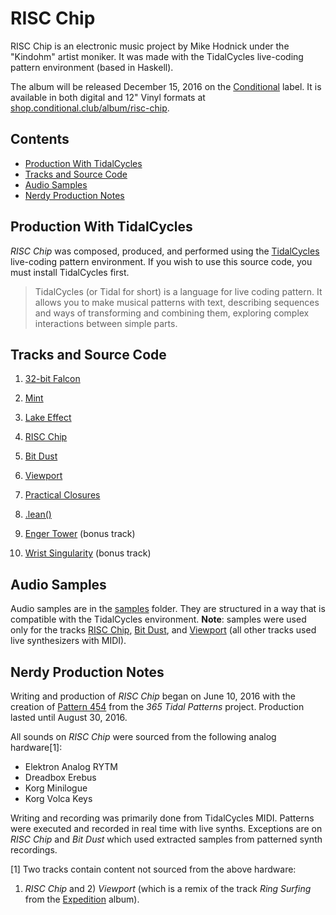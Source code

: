 RISC Chip
=========

RISC Chip is an electronic music project by Mike Hodnick under the "Kindohm" 
artist moniker. It was made with the TidalCycles live-coding pattern environment 
(based in Haskell). 

The album will be released December 15, 2016 on the [Conditional](http://conditional.club) label.
It is available in both digital and 12" Vinyl formats at 
[shop.conditional.club/album/risc-chip](http://shop.conditional.club/album/risc-chip).

## Contents

* [Production With TidalCycles](#tidalcycles)
* [Tracks and Source Code](#tracks)
* [Audio Samples](#samples)
* [Nerdy Production Notes](#notes)

<a name="tidalcycles"></a>
## Production With TidalCycles

_RISC Chip_ was composed, produced, and performed using the [TidalCycles](http://tidalcycles.org)
live-coding pattern environment. If you wish to use this source code, you must install
TidalCycles first.  

> TidalCycles (or Tidal for short) is a language for live coding pattern. It allows you to make 
> musical patterns with text, describing sequences and ways of transforming and combining them, 
> exploring complex interactions between simple parts.


<a name="tracks"></a>
## Tracks and Source Code

1. [32-bit Falcon](https://github.com/kindohm/risc-chip/blob/master/tracks/01.32-bit-Falcon.tidal)

2. [Mint](https://github.com/kindohm/risc-chip/blob/master/tracks/02.Mint.tidal)

3. [Lake Effect](https://github.com/kindohm/risc-chip/blob/master/tracks/03.Lake-Effect.tidal)

4. [RISC Chip](https://github.com/kindohm/risc-chip/blob/master/tracks/04.RISC-Chip.tidal)

5. [Bit Dust](https://github.com/kindohm/risc-chip/blob/master/tracks/05.Bit-Dust.tidal)

6. [Viewport](https://github.com/kindohm/risc-chip/blob/master/tracks/06.Viewport.tidal)

7. [Practical Closures](https://github.com/kindohm/risc-chip/blob/master/tracks/07.Practical-Closures.tidal)

8. [.lean()](https://github.com/kindohm/risc-chip/blob/master/tracks/08.lean.tidal)

9. [Enger Tower](https://github.com/kindohm/risc-chip/blob/master/tracks/09bonus.Enger-Tower.tidal) (bonus track)

10. [Wrist Singularity](https://github.com/kindohm/risc-chip/blob/master/tracks/10bonus.Wrist-Singularity.tidal) (bonus track)


<a name="samples"></a>
## Audio Samples

Audio samples are in the [samples](tree/master/samples) folder. They are structured in a way
that is compatible with the TidalCycles environment. **Note**: samples were used only for the
tracks [RISC Chip](https://github.com/kindohm/risc-chip/blob/master/tracks/04.RISC-Chip.tidal), 
[Bit Dust](https://github.com/kindohm/risc-chip/blob/master/tracks/05.Bit-Dust.tidal), and
[Viewport](https://github.com/kindohm/risc-chip/blob/master/tracks/06.Viewport.tidal)
(all other tracks used live synthesizers with MIDI).


<a name="notes"></a>
## Nerdy Production Notes

Writing and production of _RISC Chip_ began on June 10, 2016 with the
creation of [Pattern 454](https://github.com/kindohm/365tidalpatterns/blob/master/patterns-401-500/pattern454.tidal) 
from the _365 Tidal Patterns_ project. Production lasted until August 30, 2016.

All sounds on _RISC Chip_ were sourced from the following analog hardware[1]: 

* Elektron Analog RYTM
* Dreadbox Erebus
* Korg Minilogue
* Korg Volca Keys

Writing and recording was primarily done from TidalCycles MIDI. Patterns
were executed and recorded in real time with live synths. Exceptions 
are on _RISC Chip_ and _Bit Dust_ which used extracted samples from 
patterned synth recordings.

[1] Two tracks contain content not sourced from the above hardware: 
1) _RISC Chip_ and 2) _Viewport_ (which is a remix of the track 
_Ring Surfing_ from the 
[Expedition](https://kindohm.bandcamp.com/album/expedition) album).